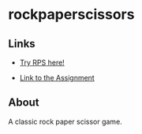 # rockpaperscissors

## Links
- [Try RPS here!](https://legendejj.github.io/rockpaperscissors/)

- [Link to the Assignment](https://www.theodinproject.com/paths/foundations/courses/foundations/lessons/rock-paper-scissors)

## About
A classic rock paper scissor game. 
